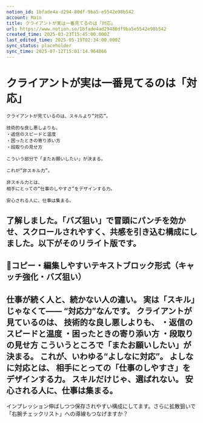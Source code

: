 ```yaml
---
notion_id: 1bfade4a-d294-80df-9ba5-e5542e98b542
account: Main
title: クライアントが実は一番見てるのは「対応」
url: https://www.notion.so/1bfade4ad29480df9ba5e5542e98b542
created_time: 2025-03-23T15:45:00.000Z
last_edited_time: 2025-05-19T02:34:00.000Z
sync_status: placeholder
sync_time: 2025-07-12T15:01:14.964866
---
```

# クライアントが実は一番見てるのは「対応」

```plain text
クライアントが見ているのは、スキルより“対応”。

技術的な良し悪しよりも、
・返信のスピードと温度
・困ったときの寄り添い方
・段取りの見せ方

こういう部分で「またお願いしたい」が決まる。

これが“非スキル力”。

非スキル力とは、
相手にとっての“仕事のしやすさ”をデザインする力。

安心される人に、仕事は集まる。
```
了解しました。「バズ狙い」で冒頭にパンチを効かせ、スクロールされやすく、共感を引き込む構成にしました。以下がそのリライト版です。
---
## 📄コピー・編集しやすいテキストブロック形式（キャッチ強化・バズ狙い）
仕事が続く人と、続かない人の違い。
実は「スキル」じゃなくて——
“対応力”なんです。
クライアントが見ているのは、
技術的な良し悪しよりも、
・返信のスピードと温度
・困ったときの寄り添い方
・段取りの見せ方
こういうところで「またお願いしたい」が決まる。
これが、いわゆる“よしなに対応”。
よしなに対応とは、
相手にとっての「仕事のしやすさ」をデザインする力。
スキルだけじゃ、選ばれない。
安心される人に、仕事は集まる。
---
インプレッション伸ばしつつ保存されやすい構成にしてます。さらに拡散狙いで「右腕チェックリスト」への導線もつなげますか？